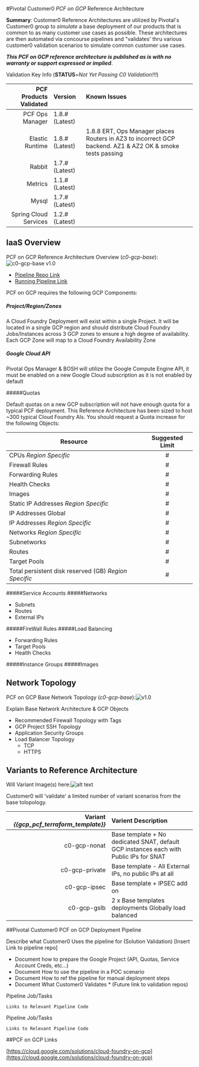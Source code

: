 #Pivotal Customer0 _PCF on GCP_ Reference Architecture

__Summary__:  Customer0 Reference Architectures are utilized by Pivotal's Customer0 group to _simulate_ a base deployment of our products that is common to as many customer use cases as possible.  These architectures are then automated via concourse pipelines and "validates' thru various customer0 validation scenarios to simulate common customer use cases.

*__This PCF on GCP reference architecture is published as is with no warranty or support expressed or implied__*.

Validation Key Info (__STATUS__=*Not Yet Passing C0 Validation!!!*)

| PCF Products Validated        | Version                   | Known Issues              |
| -----------------------------:|:-------------------------|:-------------------------|
| PCF Ops Manager               | 1.8.#	(Latest) | |
| Elastic Runtime               | 1.8.# (Latest) | 1.8.8 ERT, Ops Manager places Routers in AZ3 to incorrect GCP backend.  AZ1 & AZ2 OK & smoke tests passing
| Rabbit                        | 1.7.# (Latest) | |
| Metrics                       | 1.1.# (Latest) | |
| Mysql                         | 1.7.# (Latest) | |
| Spring Cloud Services         | 1.2.# (Latest) | |

## IaaS Overview

PCF on GCP Reference Architecture Overview (*c0-gcp-base*):![c0-gcp-base v1.0](https://github.com/c0-ops/landingpage/blob/master/static/gcp/images/PCF-GCP-RefArch-Overview/overview-arch.png)

- [Pipeline Repo Link](https://github.com/c0-ops/gcp-concourse)
- [Running Pipeline Link](https://fly.customer0.net/teams/main/pipelines/c0-gcp-deploy-ert-base)


PCF on GCP requires the following GCP Components:

##### Project/Region/Zones

A Cloud Foundry Deployment will exist within a single Project.  It will be located in a single GCP region and should distribute Cloud Foundry Jobs/Instances across 3 GCP zones to ensure a high degree of availability.  Each GCP Zone will map to a Cloud Foundry Availability Zone

##### Google Cloud API

Pivotal Ops Manager & BOSH will utilize the Google Compute Engine API, it must be enabled on a new Google Cloud subscription as it is not enabled by default


#####Quotas

Default quotas on a new GCP subscription will not have enough quota for a typical PCF deployment.  This Reference Architecture has been sized to host ~300 typical Cloud Foundry AIs.   You should request a Quota increase for the following Objects:

| Resource        | Suggested Limit                   |
| ----------------------------- |:-------------------------:|
| CPUs *Region Specific*		|#|
| Firewall Rules				   |#|
| Forwarding Rules				   |#|
| Health Checks				   |#|
| Images				   |#|
| Static IP Addresses *Region Specific*   |#|
| IP Addresses Global				   |#|
| IP Addresses *Region Specific*		|#|
| Networks *Region Specific*		|#|
| Subnetworks		|#|
| Routes		|#|
| Target Pools		|#|
| Total persistent disk reserved (GB) *Region Specific* |#|

#####Service Accounts
#####Networks
- Subnets 
- Routes
- External IPs

#####FireWall Rules
#####Load Balancing
- Forwarding Rules
- Target Pools
- Health Checks
 
#####Instance Groups
#####Images

## Network Topology

PCF on GCP Base Network Topology (*c0-gcp-base*):![v1.0](https://github.com/c0-ops/landingpage/blob/master/static/gcp/images/PCF-GCP-RefArch-Overview/net-topology-base.png)

Explain Base Network Architecture & GCP Objects

  - Recommended Firewall Topology with Tags
  - GCP Project SSH Topology
  - Application Security Groups
  - Load Balancer Topology
    - 	TCP
    -  HTTPS

## Variants to Reference Architecture

Will Variant Image(s) here:![alt text](https://d1fto35gcfffzn.cloudfront.net/images/header/Pivotal_WhiteOnTeal_RGB.svg "Network Arch Image")

Customer0 will 'validate' a limited number of variant scenarios from the base tolopology.

| Variant *{{gcp_pcf_terraform_template}}*| Varient Description                   |
| -----------------------------:|:-------------------------|
|c0-gcp-nonat|Base template + No dedicated SNAT, default GCP instances each with Public IPs for SNAT| 
|c0-gcp-private|Base template - All External IPs, no public IPs at all||
|c0-gcp-ipsec|Base template + IPSEC add on||
|c0-gcp-gslb|2 x Base templates deployments Globally load balanced||

  

##Pivotal Customer0 PCF on GCP Deployment Pipeline

Describe what Customer0 Uses the pipeline for (Solution Validation)
[Insert Link to pipeline repo]

- Document how to prepare the Google Project (API, Quotas, Service Account Creds, etc...)
- Document How to use the pipeline in a POC scenario
- Document How to ref the pipeline for manual deployment steps
- Document What Customer0 Validates * (Future link to validation repos)

Pipeline Job/Tasks
```
Links to Relevant Pipeline Code
```

Pipeline Job/Tasks
```
Links to Relevant Pipeline Code
```

##PCF on GCP Links

[https://cloud.google.com/solutions/cloud-foundry-on-gcp](https://cloud.google.com/solutions/cloud-foundry-on-gcp)